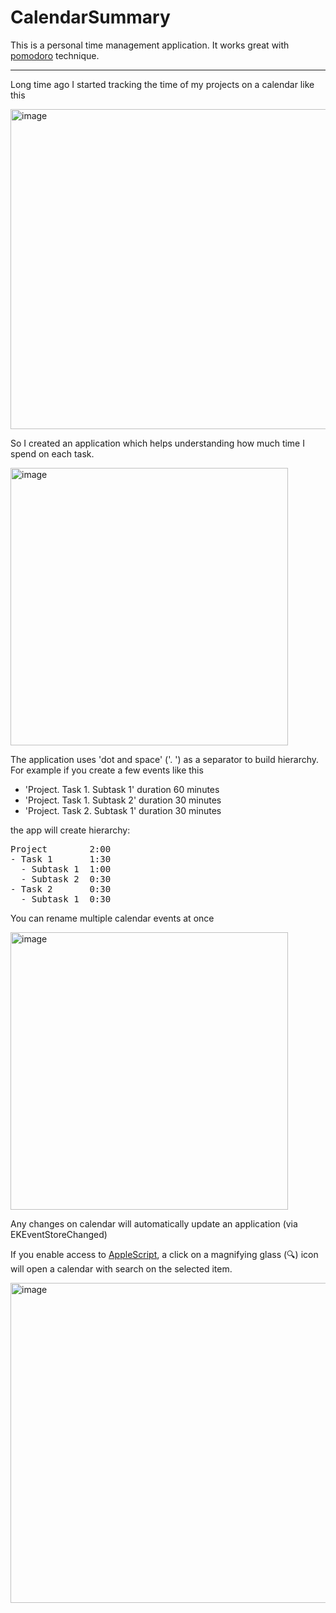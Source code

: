 # CalendarSummary

This is a personal time management application. It works great with <a href="https://en.wikipedia.org/wiki/Pomodoro_Technique">pomodoro</a> technique.

---

Long time ago I started tracking the time of my projects on a calendar like this

<img width="512" alt="image" src="https://github.com/MiklinMA/CalendarSummary/assets/37439522/73dd1cd7-ac54-426a-901d-0ace95f6eee6">


So I created an application which helps understanding how much time I spend on each task. 

<img width="444" alt="image" src="https://github.com/MiklinMA/CalendarSummary/assets/37439522/5d284da3-f615-4e9c-82a7-31d7b45d066f">


The application uses 'dot and space' ('. ') as a separator to build hierarchy. For example if you create a few events like this
* 'Project. Task 1. Subtask 1' duration 60 minutes
* 'Project. Task 1. Subtask 2' duration 30 minutes
* 'Project. Task 2. Subtask 1' duration 30 minutes

the app will create hierarchy:
<pre>
Project        2:00
- Task 1       1:30
  - Subtask 1  1:00
  - Subtask 2  0:30
- Task 2       0:30
  - Subtask 1  0:30
</pre>

You can rename multiple calendar events at once

<img width="444" alt="image" src="https://github.com/MiklinMA/CalendarSummary/assets/37439522/7042d97a-8da9-4856-a332-00449174b2f1">

Any changes on calendar will automatically update an application (via EKEventStoreChanged)


If you enable access to <a href="CalendarSummary/Extensions/AppleScript.swift">AppleScript</a>, a click on a magnifying glass (🔍) icon will open a calendar with search on the selected item.

<img width="512" alt="image" src="https://github.com/MiklinMA/CalendarSummary/assets/37439522/0427a9af-647e-40a6-89ac-61a460a3da68">
